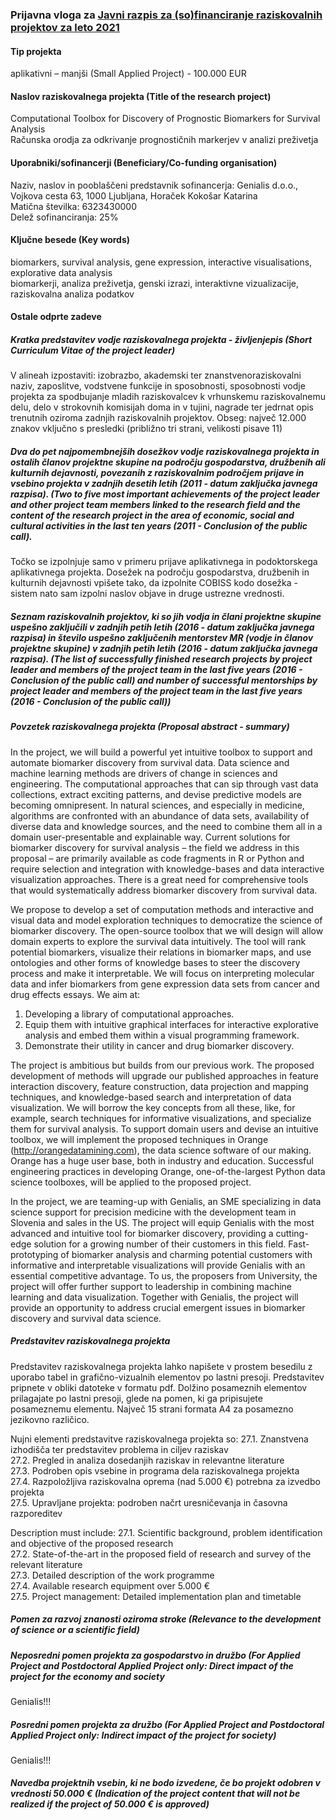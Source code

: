 ### Prijavna vloga za [Javni razpis za (so)financiranje raziskovalnih projektov za leto 2021](http://www.arrs.si/sl/progproj/rproj/razpisi/20/razp-proj-21.asp)

#### Tip projekta
aplikativni – manjši (Small Applied Project) - 100.000 EUR

#### Naslov raziskovalnega projekta (Title of the research project)
Computational Toolbox for Discovery of Prognostic Biomarkers for Survival Analysis \
Računska orodja za odkrivanje prognostičnih markerjev v analizi preživetja

#### Uporabniki/sofinancerji (Beneficiary/Co-funding organisation)
Naziv, naslov in pooblaščeni predstavnik sofinancerja: Genialis d.o.o., Vojkova cesta 63, 1000 Ljubljana, Horaček Kokošar Katarina\
Matična številka: 6323430000\
Delež sofinanciranja: 25%

#### Ključne besede (Key words)
biomarkers, survival analysis, gene expression, interactive visualisations, explorative data analysis \
biomarkerji, analiza preživetja, genski izrazi, interaktivne vizualizacije, raziskovalna analiza podatkov

#### Ostale odprte zadeve

##### Kratka predstavitev vodje raziskovalnega projekta - življenjepis (Short Curriculum Vitae of the project leader)
V alineah izpostaviti: izobrazbo, akademski ter znanstvenoraziskovalni naziv, zaposlitve, vodstvene funkcije in sposobnosti, sposobnosti vodje projekta za spodbujanje mladih raziskovalcev k vrhunskemu raziskovalnemu delu, delo v strokovnih komisijah doma in v tujini, nagrade ter jedrnat opis trenutnih oziroma zadnjih raziskovalnih projektov. Obseg: največ 12.000 znakov vključno s presledki (približno tri strani, velikosti pisave 11)

##### Dva do pet najpomembnejših dosežkov vodje raziskovalnega projekta in ostalih članov projektne skupine na področju gospodarstva, družbenih ali kulturnih dejavnosti, povezanih z raziskovalnim področjem prijave in vsebino projekta v zadnjih desetih letih (2011 - datum zaključka javnega razpisa). (Two to five most important achievements of the project leader and other project team members linked to the research field and the content of the research project in the area of economic, social and cultural activities in the last ten years (2011 - Conclusion of the public call).
Točko se izpolnjuje samo v primeru prijave aplikativnega in podoktorskega aplikativnega projekta. Dosežek na področju gospodarstva, družbenih in kulturnih dejavnosti vpišete tako, da izpolnite COBISS kodo dosežka - sistem nato sam izpolni naslov objave in druge ustrezne vrednosti.

##### Seznam raziskovalnih projektov, ki so jih vodja in člani projektne skupine uspešno zaključili v zadnjih petih letih (2016 - datum zaključka javnega razpisa) in število uspešno zaključenih mentorstev MR (vodje in članov projektne skupine) v zadnjih petih letih (2016 - datum zaključka javnega razpisa). (The list of successfully finished research projects by project leader and members of the project team in the last five years (2016 - Conclusion of the public call) and number of successful mentorships by project leader and members of the project team in the last five years (2016 - Conclusion of the public call))

##### Povzetek raziskovalnega projekta (Proposal abstract - summary)

In the project, we will build a powerful yet intuitive toolbox to support and automate biomarker discovery from survival data. Data science and machine learning methods are drivers of change in sciences and engineering. The computational approaches that can sip through vast data collections, extract exciting patterns, and devise predictive models are becoming omnipresent. In natural sciences, and especially in medicine, algorithms are confronted with an abundance of data sets, availability of diverse data and knowledge sources, and the need to combine them all in a domain user-presentable and explainable way. Current solutions for biomarker discovery for survival analysis – the field we address in this proposal – are primarily available as code fragments in R or Python and require selection and integration with knowledge-bases and data interactive visualization approaches. There is a great need for comprehensive tools that would systematically address biomarker discovery from survival data.

We propose to develop a set of computation methods and interactive and visual data and model exploration techniques to democratize the science of biomarker discovery. The open-source toolbox that we will design will allow domain experts to explore the survival data intuitively. The tool will rank potential biomarkers, visualize their relations in biomarker maps, and use ontologies and other forms of knowledge bases to steer the discovery process and make it interpretable. We will focus on interpreting molecular data and infer biomarkers from gene expression data sets from cancer and drug effects essays. We aim at:

1. Developing a library of computational approaches.
2. Equip them with intuitive graphical interfaces for interactive explorative analysis and embed them within a visual programming framework.
3. Demonstrate their utility in cancer and drug biomarker discovery.

The project is ambitious but builds from our previous work. The proposed development of methods will upgrade our published approaches in feature interaction discovery, feature construction, data projection and mapping techniques, and knowledge-based search and interpretation of data visualization. We will borrow the key concepts from all these, like, for example, search techniques for informative visualizations, and specialize them for survival analysis. To support domain users and devise an intuitive toolbox, we will implement the proposed techniques in Orange (http://orangedatamining.com), the data science software of our making. Orange has a huge user base, both in industry and education. Successful engineering practices in developing Orange, one-of-the-largest Python data science toolboxes, will be applied to the proposed project.

In the project, we are teaming-up with Genialis, an SME specializing in data science support for precision medicine with the development team in Slovenia and sales in the US. The project will equip Genialis with the most advanced and intuitive tool for biomarker discovery, providing a cutting-edge solution for a growing number of their customers in this field. Fast-prototyping of biomarker analysis and charming potential customers with informative and interpretable visualizations will provide Genialis with an essential competitive advantage. To us, the proposers from University, the project will offer further support to leadership in combining machine learning and data visualization. Together with Genialis, the project will provide an opportunity to address crucial emergent issues in biomarker discovery and survival data science.

##### Predstavitev raziskovalnega projekta 
Predstavitev raziskovalnega projekta lahko napišete v prostem besedilu z uporabo tabel in grafično-vizualnih elementov po lastni presoji. Predstavitev pripnete v obliki datoteke v formatu pdf. Dolžino posameznih elementov prilagajate po lastni presoji, glede na pomen, ki ga pripisujete posameznemu elementu. Največ 15 strani formata A4 za posamezno jezikovno različico.

Nujni elementi predstavitve raziskovalnega projekta so:
27.1. Znanstvena izhodišča ter predstavitev problema in ciljev raziskav \
27.2. Pregled in analiza dosedanjih raziskav in relevantne literature \
27.3. Podroben opis vsebine in programa dela raziskovalnega projekta \
27.4. Razpoložljiva raziskovalna oprema (nad 5.000 €) potrebna za izvedbo projekta \
27.5. Upravljane projekta: podroben načrt uresničevanja in časovna razporeditev

Description must include:
27.1. Scientific background, problem identification and objective of the proposed research\
27.2. State-of-the-art in the proposed field of research and survey of the relevant literature\
27.3. Detailed description of the work programme\
27.4. Available research equipment over 5.000 €\
27.5. Project management: Detailed implementation plan and timetable

##### Pomen za razvoj znanosti oziroma stroke (Relevance to the development of science or a scientific field)

##### Neposredni pomen projekta za gospodarstvo in družbo (For Applied Project and Postdoctoral Applied Project only: Direct impact of the project for the economy and society
Genialis!!!

##### Posredni pomen projekta za družbo (For Applied Project and Postdoctoral Applied Project only: Indirect impact of the project for society)
Genialis!!!


##### Navedba projektnih vsebin, ki ne bodo izvedene, če bo projekt odobren v vrednosti 50.000 € (Indication of the project content that will not be realized if the project of 50.000 € is approved)
